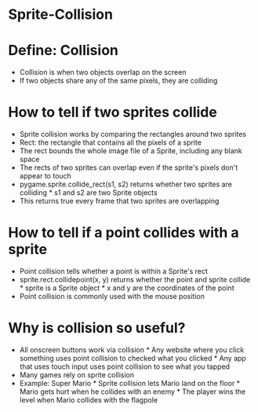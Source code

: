 # Sprite-Collision
  # Define: Collision
  * Collision is when two objects overlap on the screen
  * If two objects share any of the same pixels, they are colliding
  # How to tell if two sprites collide
  * Sprite collision works by comparing the rectangles around two sprites
  * Rect: the rectangle that contains all the pixels of a sprite
  * The rect bounds the whole image file of a Sprite, including any blank space
  * The rects of two sprites can overlap even if the sprite's pixels don't appear to touch
  * pygame.sprite.collide_rect(s1, s2) returns whether two sprites are colliding * s1 and s2 are two Sprite objects
  * This returns true every frame that two sprites are overlapping
  # How to tell if a point collides with a sprite
  * Point collision tells whether a point is within a Sprite's rect
  * sprite.rect.collidepoint(x, y) returns whether the point and sprite collide * sprite is a Sprite object * x and y are the coordinates of the point
  * Point collision is commonly used with the mouse position
  # Why is collision so useful?
  * All onscreen buttons work via collision * Any website where you click something uses point collision to checked what you clicked * Any app that uses touch input uses point collision to see what you tapped
  * Many games rely on sprite collision
  * Example: Super Mario * Sprite collision lets Mario land on the floor * Mario gets hurt when he collides with an enemy * The player wins the level when Mario collides with the flagpole
